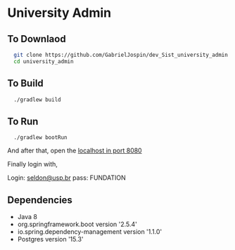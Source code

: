 # University Admin

## To Downlaod 
```bash
  git clone https://github.com/GabrielJospin/dev_Sist_university_admin.git
  cd university_admin
```

## To Build

```bash
  ./gradlew build
```

## To Run
```
  ./gradlew bootRun
```
And after that, open the [localhost in port 8080](localhost:8080/) 

Finally login with,

Login: seldon@usp.br
pass: FUNDATION

## Dependencies
- Java 8
- org.springframework.boot version '2.5.4'
- io.spring.dependency-management version '1.1.0'
- Postgres version '15.3'
